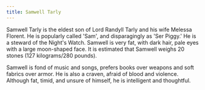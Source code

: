 ```yaml
---
title: Samwell Tarly
---
```


Samwell Tarly is the eldest son of Lord Randyll Tarly and his wife Melessa Florent. He is popularly called 'Sam', and disparagingly as 'Ser Piggy.' He is a steward of the Night's Watch. Samwell is very fat, with dark hair, pale eyes with a large moon-shaped face. It is estimated that Samwell weighs 20 stones (127 kilograms/280 pounds).

Samwell is fond of music and songs, prefers books over weapons and soft fabrics over armor. He is also a craven, afraid of blood and violence. Although fat, timid, and unsure of himself, he is intelligent and thoughtful. 


